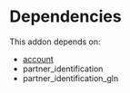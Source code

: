# Dependencies

This addon depends on:

- [account](../../../../../oca-ocb-accounting/odoo-bringout-oca-ocb-account)
- partner_identification
- partner_identification_gln
